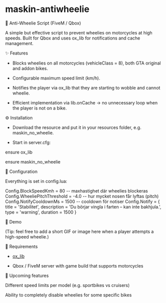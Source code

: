 # maskin-antiwheelie
🚫 Anti-Wheelie Script (FiveM / Qbox)

A simple but effective script to prevent wheelies on motorcycles at high speeds.
Built for Qbox and uses ox_lib for notifications and cache management.

✨ Features

- Blocks wheelies on all motorcycles (vehicleClass = 8), both GTA original and addon bikes.

- Configurable maximum speed limit (km/h).

- Notifies the player via ox_lib that they are starting to wobble and cannot wheelie.

- Efficient implementation via lib.onCache → no unnecessary loop when the player is not on a bike.


⚙️ Installation

- Download the resource and put it in your resources folder, e.g. maskin_no_wheelie.

- Start in server.cfg:

ensure ox_lib

ensure maskin_no_wheelie

🔧 Configuration

Everything is set in config.lua:

Config.BlockSpeedKmh = 80 -- maxhastighet där wheelies blockeras
Config.WheeliePitchThreshold = -4.0 -- hur mycket nosen får lyftas (pitch)
Config.NotifyCooldownMs = 1500 -- cooldown för notiser
Config.Notify = {
    title = 'Stabilitet',
    description = 'Du börjar vingla i farten – kan inte bakhjula.',
    type = 'warning',
    duration = 1500
}

📸 Demo

(Tip: feel free to add a short GIF or image here when a player attempts a high-speed wheelie.)

📝 Requirements

- [ox_lib](https://github.com/overextended/ox_lib)

- Qbox / FiveM server with game build that supports motorcycles

📌 Upcoming features

Different speed limits per model (e.g. sportbikes vs cruisers)

Ability to completely disable wheelies for some specific bikes

